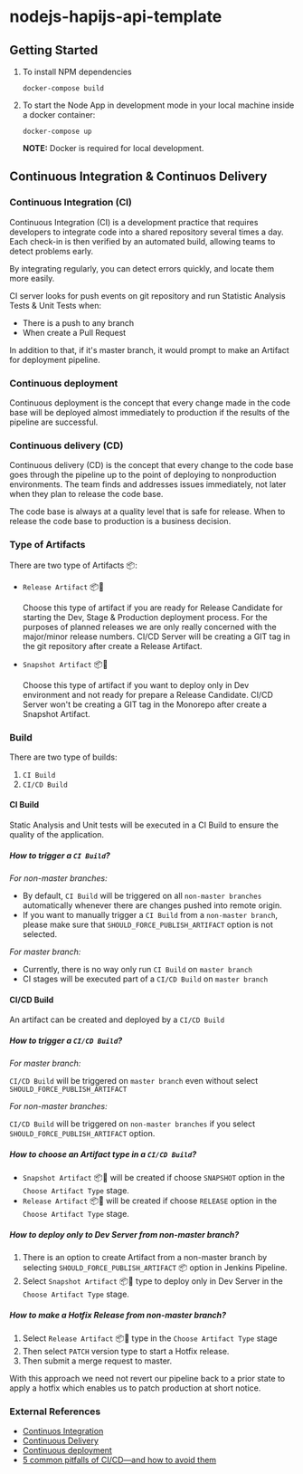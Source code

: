 # nodejs-hapijs-api-template

## Getting Started

1. To install NPM dependencies
    ```
    docker-compose build
    ```
3. To start the Node App in development mode in your local machine inside a docker container:
    ```
    docker-compose up
    ```
    **NOTE:** Docker is required for local development.

## Continuous Integration & Continuos Delivery

### Continuous Integration (CI)

Continuous Integration (CI) is a development practice that requires developers to integrate code into a shared repository several times a day. Each check-in is then verified by an automated build, allowing teams to detect problems early.

By integrating regularly, you can detect errors quickly, and locate them more easily.

CI server looks for push events on git repository and run Statistic Analysis Tests & Unit Tests when:

- There is a push to any branch
- When create a Pull Request

In addition to that, if it's master branch, it would prompt to make an Artifact for deployment pipeline.

### Continuous deployment

Continuous deployment is the concept that every change made in the code base will be deployed almost immediately to production if the results of the pipeline are successful.

### Continuous delivery (CD)

Continuous delivery (CD) is the concept that every change to the code base goes through the pipeline up to the point of deploying to nonproduction environments. The team finds and addresses issues immediately, not later when they plan to release the code base.

The code base is always at a quality level that is safe for release. When to release the code base to production is a business decision.

### Type of Artifacts

There are two type of Artifacts 📦:

- `Release Artifact` 📦🔖

    Choose this type of artifact if you are ready for Release Candidate for starting the Dev, Stage & Production deployment process. For the purposes of planned releases we are only really concerned with the major/minor release numbers. CI/CD Server will be creating a GIT tag in the git repository after create a Release Artifact.

- `Snapshot Artifact` 📦🔗

    Choose this type of artifact if you want to deploy only in Dev environment and not ready for prepare a Release Candidate. CI/CD Server won't be creating a GIT tag in the Monorepo after create a Snapshot Artifact.

### Build

There are two type of builds:

1. `CI Build`
2. `CI/CD Build`

#### CI Build

Static Analysis and Unit tests will be executed in a CI Build to ensure the quality of the application.

##### How to trigger a `CI Build`?

_For non-master branches:_

- By default, `CI Build` will be triggered on all `non-master branches` automatically whenever there are changes pushed into remote origin.
- If you want to manually trigger a `CI Build` from a `non-master branch`, please make sure that `SHOULD_FORCE_PUBLISH_ARTIFACT` option is not selected.

_For master branch:_

- Currently, there is no way only run `CI Build` on `master branch`
- CI stages will be executed part of a `CI/CD Build` on `master branch`

#### CI/CD Build

An artifact can be created and deployed by a `CI/CD Build`

##### How to trigger a `CI/CD Build`?

_For master branch:_

`CI/CD Build` will be triggered on `master branch` even without select `SHOULD_FORCE_PUBLISH_ARTIFACT`

_For non-master branches:_

`CI/CD Build` will be triggered on `non-master branches` if you select `SHOULD_FORCE_PUBLISH_ARTIFACT` option.

##### How to choose an Artifact type in a `CI/CD Build`?

- `Snapshot Artifact` 📦🔗 will be created if choose `SNAPSHOT` option in the `Choose Artifact Type` stage.
- `Release Artifact` 📦🔖 will be created if choose `RELEASE` option in the `Choose Artifact Type` stage.


##### How to deploy only to Dev Server from non-master branch?

1. There is an option to create Artifact from a non-master branch by selecting `SHOULD_FORCE_PUBLISH_ARTIFACT` 📦 option in Jenkins Pipeline.
2. Select `Snapshot Artifact` 📦🔗 type to deploy only in Dev Server in the `Choose Artifact Type` stage.

##### How to make a Hotfix Release from non-master branch?

1. Select `Release Artifact` 📦🔖 type in the `Choose Artifact Type` stage
2. Then select `PATCH` version type to start a Hotfix release. 
3. Then submit a merge request to master. 

With this approach we need not revert our pipeline back to a prior state to apply a hotfix which enables us to patch production at short notice.

### External References

- [Continuos Integration](https://www.thoughtworks.com/continuous-integration)
- [Continuous Delivery](https://www.thoughtworks.com/continuous-delivery)
- [Continuous deployment](https://www.thoughtworks.com/radar/techniques/continuous-deployment)
- [5 common pitfalls of CI/CD—and how to avoid them](https://www.infoworld.com/article/3113680/devops/5-common-pitfalls-of-cicd-and-how-to-avoid-them.html)
